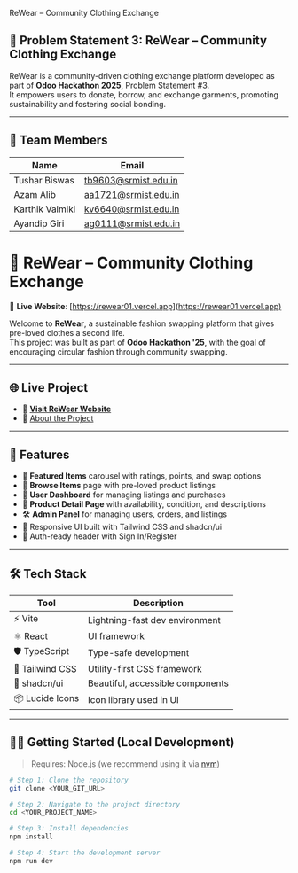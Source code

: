  ReWear – Community Clothing Exchange 

## 🎯 Problem Statement 3: ReWear – Community Clothing Exchange

ReWear is a community-driven clothing exchange platform developed as part of **Odoo Hackathon 2025**, Problem Statement #3.  
It empowers users to donate, borrow, and exchange garments, promoting sustainability and fostering social bonding.

---

## 👥 Team Members

| Name               | Email                        |
|--------------------|------------------------------|
| Tushar Biswas      | tb9603@srmist.edu.in         |
| Azam Alib          | aa1721@srmist.edu.in         |
| Karthik Valmiki    | kv6640@srmist.edu.in         |
| Ayandip Giri       | ag0111@srmist.edu.in         |



# 👚 ReWear – Community Clothing Exchange

🔗 **Live Website**: [https://rewear01.vercel.app](https://rewear01.vercel.app)

Welcome to **ReWear**, a sustainable fashion swapping platform that gives pre-loved clothes a second life.  
This project was built as part of **Odoo Hackathon '25**, with the goal of encouraging circular fashion through community swapping.

---

## 🌐 Live Project

- 🚀 [**Visit ReWear Website**](https://rewear01.vercel.app)
- 📄 [About the Project](https://rewear01.vercel.app/about)

---

## 🚀 Features

- 🌟 **Featured Items** carousel with ratings, points, and swap options  
- 🔎 **Browse Items** page with pre-loved product listings  
- 👤 **User Dashboard** for managing listings and purchases  
- 🧵 **Product Detail Page** with availability, condition, and descriptions  
- 🛠️ **Admin Panel** for managing users, orders, and listings  
- 📱 Responsive UI built with Tailwind CSS and shadcn/ui  
- 🔐 Auth-ready header with Sign In/Register  

---

## 🛠 Tech Stack

| Tool            | Description                       |
|-----------------|-----------------------------------|
| ⚡ Vite          | Lightning-fast dev environment    |
| ⚛️ React         | UI framework                      |
| 🛡 TypeScript    | Type-safe development             |
| 🎨 Tailwind CSS  | Utility-first CSS framework       |
| 🌱 shadcn/ui     | Beautiful, accessible components  |
| 📦 Lucide Icons | Icon library used in UI           |

---

## 🧑‍💻 Getting Started (Local Development)

> Requires: Node.js (we recommend using it via [nvm](https://github.com/nvm-sh/nvm))

```bash
# Step 1: Clone the repository
git clone <YOUR_GIT_URL>

# Step 2: Navigate to the project directory
cd <YOUR_PROJECT_NAME>

# Step 3: Install dependencies
npm install

# Step 4: Start the development server
npm run dev
